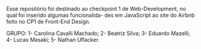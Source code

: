 Esse repositório foi destinado ao checkpoint 1 de Web-Development, no qual foi inserido algumas funcionalida-
des em JavaScript ao site do Airbnb feito no CP1 de Front-End Design.

GRUPO:
1- Carolina Cavalli Machado;
2- Beatriz Silva;
3- Eduardo Mazelli;
4- Lucas Masaki;
5- Nathan Uflacker.
